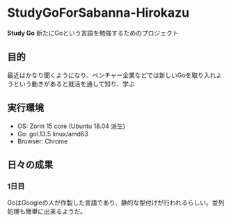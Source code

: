 <!-- ![] (http) -->

# StudyGoForSabanna-Hirokazu
<b>Study Go</b>
新たにGoという言語を勉強するためのプロジェクト

## 目的
最近はかなり聞くようになり、ベンチャー企業などでは新しいGoを取り入れようという動きがあると就活を通して知り、学ぶ

## 実行環境
- OS: Zorin 15 core (Ubuntu 18.04 派生)
- Go: gol.13.5 linux/amd63
- Browser: Chrome

## 日々の成果

### 1日目
GoはGoogleの人が作製した言語であり、静的な型付けが行われるらしい。並列処理も簡単に出来るようだ。
